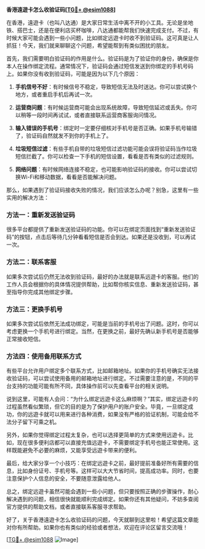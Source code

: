 **香港遠遊卡怎么收验证码[[TG💪+ @esim1088](https://t.me/s/esim1088)]**

在香港，遠遊卡（也叫八达通）是大家日常生活中离不开的小工具。无论是坐地铁、搭巴士，还是在便利店买杯咖啡，八达通都能帮我们快速完成支付。不过，有时候大家可能会遇到一些小问题，比如绑定远遊卡时收不到验证码。这可真是让人抓狂！今天，我们就来聊聊这个问题，希望能帮到有类似困扰的朋友。

首先，我们需要明白验证码的作用是什么。验证码是为了验证你的身份，确保是你本人在操作绑定流程。通常情况下，验证码会通过短信发送到你绑定的手机号码上。如果你没有收到验证码，可能是因为以下几个原因：

1. **手机信号不好**：有时候信号不稳定，导致短信无法及时送达。你可以尝试换个地方，或者重启手机后再试一次。

2. **运营商问题**：有时候运营商可能会出现系统故障，导致短信延迟或丢失。你可以稍等一段时间再试试，或者直接联系运营商客服询问情况。

3. **输入错误的手机号**：绑定时一定要仔细核对手机号是否正确。如果手机号输错了，验证码自然就发不到你的手机上了。

4. **垃圾短信过滤**：有些手机自带的垃圾短信过滤功能可能会误将验证码当作垃圾短信拦截了。你可以检查一下手机的短信设置，看看是否有类似的过滤规则。

5. **网络问题**：有时候网络连接不稳定，也可能影响验证码的接收。你可以尝试切换Wi-Fi和移动数据，看看是否能解决问题。

那么，如果遇到了验证码接收失败的情况，我们应该怎么办呢？别急，这里有一些实用的解决方法：

### 方法一：重新发送验证码

很多平台都提供了重新发送验证码的功能。你可以在绑定页面找到“重新发送验证码”的按钮，点击后等待几分钟看看短信是否会到达。如果还是没收到，可以再试一次。

### 方法二：联系客服

如果多次尝试后仍然无法收到验证码，最好的办法就是联系远遊卡的客服。他们的工作人员会根据你的具体情况提供帮助，比如帮你核实信息、重新发送验证码，甚至指导你完成其他绑定步骤。

### 方法三：更换手机号

如果多次尝试后依然无法成功绑定，可能是当前的手机号出了问题。这时，你可以考虑更换一个手机号进行绑定。当然，在更换之前，最好先确认新手机号是否能够正常接收短信。

### 方法四：使用备用联系方式

有些平台允许用户绑定多个联系方式，比如邮箱地址。如果你的手机号确实无法接收验证码，可以尝试使用备用的邮箱地址进行绑定。不过需要注意的是，不同的平台支持的功能可能有所不同，具体操作前可以先查看平台的相关说明。

说到这里，可能有人会问：“为什么绑定远遊卡这么麻烦啊？”其实，绑定远遊卡的过程虽然看似繁琐，但它的目的是为了保护用户的账户安全。毕竟，一旦绑定成功，你的远遊卡就可以用来进行各种消费，如果没有严格的验证机制，可能会给不法分子留下可乘之机。

另外，如果你觉得绑定过程太复杂，也可以选择更简单的方式来使用远遊卡。比如，现在很多便利店都可以直接充值远遊卡，不需要绑定手机号也能正常使用。这样既能避免不必要的麻烦，又能享受远遊卡带来的便利。

最后，给大家分享一个小技巧：在绑定远遊卡之前，最好提前准备好所有需要的信息，比如身份证号、手机号等。这样可以大大节省时间，提高成功率。同时，也要注意保护个人信息的安全，不要随意泄露给他人。

总之，绑定远遊卡虽然可能会遇到一些小问题，但只要按照正确的步骤操作，耐心解决遇到的问题，相信很快就能顺利完成绑定。如果你还有其他疑问，不妨多查阅官方提供的帮助文档，或者直接联系客服寻求帮助。

好了，关于香港遠遊卡怎么收验证码的问题，今天就聊到这里啦！希望这篇文章能对你有所帮助。如果你也有类似的经验或者想法，欢迎在评论区留言交流哦！

[[TG💪+ @esim1088](https://t.me/s/esim1088) ![Image](https://i.postimg.cc/4NQfJmqS/Snipaste-2025-05-13-00-14-12.png)]